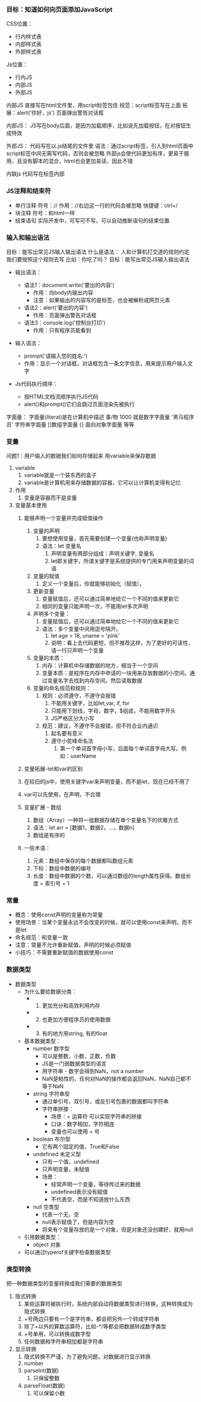 ### 目标：知道如何向页面添加JavaScript

CSS位置：
- 行内样式表
- 内部样式表
- 外部样式表
  
Js位置：
- 行内JS
- 内部JS
- 外部JS

内部JS
  直接写在html文件里，用script标签包住
  规范：script标签写在</body>上面
  拓展：alert('你好，js') 页面弹出警告对话框

内部JS：
JS写在body后面，是因为加载顺序，比如说先加载按钮，在对按钮生成特效

外部JS：
代码写在以.js结尾的文件里
语法：通过script标签，引入到html页面中
script标签中间无需写代码，否则会被忽略
外部js会使代码更加有序，更易于服用，且没有脚本的混合，html也会更加易读，因此不错

内联js
代码写在标签内部

### JS注释和结束符

- 单行注释
  符号：//
  作用：//右边这一行的代码会被忽略
  快捷键：ctrl+/
- 块注释
  符号：和html一样
- 结束语句
  实际开发中，可写可不写，可以自动推断语句的结束位置

### 输入和输出语法

目标：能写出常见JS输入输出语法
什么是语法：
    人和计算机打交道的规则约定
    我们要按照这个规则去写
    比如：你吃了吗？
目标：能写出常见JS输入输出语法
- 输出语法：
  - 语法1：document.write('要出的内容')
    - 作用：向body内输出内容
    - 注意：如果输出的内容写的是标签，也会被解析成网页元素
  - 语法2：alert('要出的内容')
    - 作用：页面弹出警告对话框
  - 语法3：console.log('控制台打印')
    - 作用：只有程序员能看到

- 输入语法：
  - prompt('请输入您的姓名:')
  - 作用：显示一个对话框，对话框包含一条文字信息，用来提示用户输入文字

- Js代码执行顺序：
  - 按HTML文档流顺序执行JS代码
  - alert()和prompt()它们会跳过页面渲染先被执行

字面量：
    字面量(literal)是在计算机中描述 事/物
    1000 就是数字字面量
    '黑马程序员' 字符串字面量
    []数组字面量  {} 面向对象字面量 等等


### 变量

问题1：用户输入的数据我们如何存储起来
用variable来保存数据
1. variable
   1. variable就是一个装东西的盒子
   2. variable是计算机用来存储数据的容器，它可以让计算机变得有记忆
2. 作用
   1. 变量是容器而不是变量
3. 变量基本使用
   1. 能够声明一个变量并完成赋值操作
      1. 变量的声明
         1. 要想使用变量，首先需要创建一个变量(也称声明变量)
         2. 语法：let 变量名
            1. 声明变量有两部分组成：声明关键字, 变量名
            2. let即关键字，所谓关键字是系统提供的专门用来声明变量的词语
      2. 变量的赋值
         1. 定义一个变量后，你就能够初始化（赋值）。
      3. 更新变量
         1. 变量赋值后，还可以通过简单地给它一个不同的值来更新它
         2. 相同的变量只能声明一次，不能用let多次声明
      4. 声明多个变量：
         1. 变量赋值后，还可以通过简单地给它一个不同的值来更新它
         2. 语法：多个变量中间用逗号隔开。
            1. let age = 18, uname = 'pink'
            2. 说明：看上去代码更短，但不推荐这样，为了更好的可读性，请一行只声明一个变量
      5. 变量的本质：
         1. 内存：计算机中存储数据的地方，相当于一个空间
         2. 变量本质：是程序在内存中申请的一块用来存放数据的小空间。通过变量名字去找到内存空间，然后读取数据
      6. 变量的命名规范和规则：
         1. 规则：必须遵守，不遵守会报错
            1. 不能用关键字，比如let,var, if, for
            2. 只能用下划线，字母，数字，$组成，不能用数字开头
            3. JS严格区分大小写
         2. 规范：建议，不遵守不会报错，但不符合业内通识
            1. 起名要有意义
            2. 遵守小驼峰命名法
               1. 第一个单词首字母小写，后面每个单词首字母大写。例如：userName
       
    2. 变量拓展-let和var的区别
      1. 在较旧的js中，使用关键字var来声明变量，而不是let，现在已经不用了
      2. var可以先使用，在声明，不合理
    3. 变量扩展 - 数组
       1. 数组（Array）一种将一组数据存储在单个变量名下的优雅方式
       2. 语法：let arr = [数据1，数据2，...，数据n]
       3. 数组是有序的
    4. 一些术语：
       1. 元素：数组中保存的每个数据都叫数组元素
       2. 下标：数组中数据的编号
       3. 长度：数组中数据的个数，可以通过数组的length属性获得。数组长度 = 索引号 + 1


### 常量

- 概念：使用const声明的变量称为常量
- 使用场景：当某个变量永远不会改变的时候，就可以使用const来声明，而不是let
- 命名规范：和变量一致
- 注意：常量不允许重新赋值，声明的时候必须赋值
- 小技巧：不需要重新赋值的数据使用const

### 数据类型

- 数据类型
  - 为什么要给数据分类：
    - 1. 更加充分和高效利用内存
    - 2. 也更加方便程序员的使用数据
    - 3. 有的地方用string, 有的float
  - 基本数据类型：
    - number 数字型
      - 可以是整数，小数，正数，负数
      - JS是一门弱数据类型的语言
      - 用字符串 - 数字会得到NaN，not a number
      - NaN是粘性的，任何对NaN的操作都会返回NaN，NaN自己都不等于NaN
    - string 字符串型
      - 通过单引号，双引号，或反引号包裹的数据都叫字符串
      - 字符串拼接：
        - 场景：+ 运算符 可以实现字符串的拼接
        - 口诀：数字相加，字符相连
        - 变量也可以使用 + 号
    - boolean 布尔型
      - 它有两个固定的值，True和False
    - undefined 未定义型
      - 只有一个值，undefined
      - 只声明变量，未赋值
      - 场景：
        - 经常声明一个变量，等待传过来的数据
        - undefined表示没有赋值
        - 不代表空，而是不知道放什么东西
    - null 空类型
      - 代表一个无，空
      - null表示赋值了，但是内容为空
      - 将来有个变量存放的是一个对象，但是对象还没创建好，就用null
  - 引用数据类型：
    - object 对象
  - 可以通过typerof关键字检查数据类型


### 类型转换

把一种数据类型的变量转换成我们需要的数据类型

1. 隐式转换
   1. 某些运算符被执行时，系统内部自动将数据类型进行转换，这种转换成为隐式转换
   2. +号两边只要有一个是字符串，都会把另外一个转成字符串
   3. 除了+以外的算数运算符，比如-*/等都会把数据转成数字类型
   4. +号单用，可以转换成数字型
   5. 任何数据和字符串相加都是字符串
2. 显示转换
   1. 隐式转换不严谨，为了避免问题，对数据进行显示转换
   2. number
   3. parseInt(数据)
      1. 只保留整数
   4. parseFloat(数据)
      1. 可以保留小数